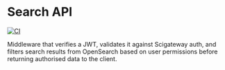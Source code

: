 # Search API

[![CI](https://github.com/icatproject/search_api/actions/workflows/main.yml/badge.svg?branch=main)](https://github.com/icatproject/search_api/actions/workflows/main.yml)

Middleware that verifies a JWT, validates it against Scigateway auth, and filters search results 
from OpenSearch based on user permissions before returning authorised data to the client.

